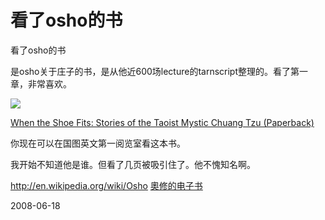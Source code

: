 # 看了osho的书

看了osho的书

是osho关于庄子的书，是从他近600场lecture的tarnscript整理的。看了第一章，非常喜欢。

![](http://ecx.images-amazon.com/images/I/51SKHJG3Y1L._SL500_AA240_.jpg)

[When the Shoe Fits: Stories of the Taoist Mystic Chuang Tzu (Paperback)](http://www.amazon.com/When-Shoe-Fits-Stories-Taoist/dp/1842930850)

你现在可以在国图英文第一阅览室看这本书。


我开始不知道他是谁。但看了几页被吸引住了。他不愧知名啊。

<http://en.wikipedia.org/wiki/Osho>
[奧修的电子书](http://www.osho.tw/page_004.htm)



2008-06-18